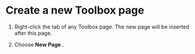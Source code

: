 
# Create a new Toolbox page




1. Right-click the tab of any Toolbox page. The new page will be inserted after this page.
    
2. Choose  **New Page** .
    



